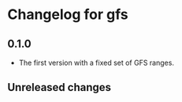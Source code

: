 # Changelog for gfs

## 0.1.0

* The first version with a fixed set of GFS ranges.

## Unreleased changes
